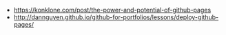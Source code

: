 * https://konklone.com/post/the-power-and-potential-of-github-pages
* http://dannguyen.github.io/github-for-portfolios/lessons/deploy-github-pages/